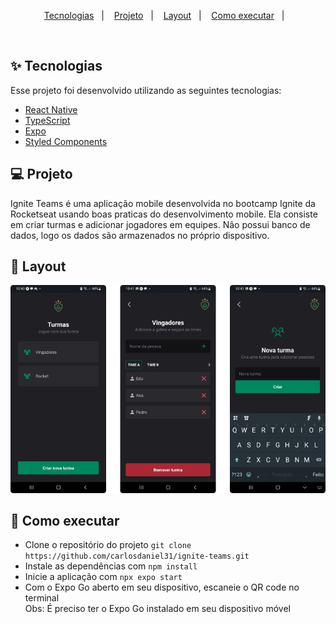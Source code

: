 <p align="center">
  <a href="#-tecnologias">Tecnologias</a>&nbsp;&nbsp;&nbsp;|&nbsp;&nbsp;&nbsp;
  <a href="#-projeto">Projeto</a>&nbsp;&nbsp;&nbsp;|&nbsp;&nbsp;&nbsp;
  <a href="#-layout">Layout</a>&nbsp;&nbsp;&nbsp;|&nbsp;&nbsp;&nbsp;
  <a href="#-como-executar">Como executar</a>&nbsp;&nbsp;&nbsp;|&nbsp;&nbsp;&nbsp;
</p>
<br>

## ✨ Tecnologias

Esse projeto foi desenvolvido utilizando as seguintes tecnologias:

- [React Native](https://reactnative.dev/)
- [TypeScript](https://www.typescriptlang.org/)
- [Expo](https://expo.dev/)
- [Styled Components](https://styled-components.com/)

## 💻 Projeto

Ignite Teams é uma aplicação mobile desenvolvida no bootcamp Ignite da Rocketseat usando boas praticas do desenvolvimento mobile. Ela consiste em criar turmas e adicionar jogadores em equipes. Não possui banco de dados, logo os dados são armazenados no próprio dispositivo. 

## 🔖 Layout
<p align="center">
  <img src=".github/ignite-teams.png" alt="Banner da aplicação"/>
</p>

## 🚀 Como executar

- Clone o repositório do projeto
`git clone https://github.com/carlosdaniel31/ignite-teams.git`
- Instale as dependências com `npm install`
- Inicie a aplicação com `npx expo start`
- Com o Expo Go aberto em seu dispositivo, escaneie o QR code no terminal<br>
Obs: É preciso ter o Expo Go instalado em seu dispositivo móvel

